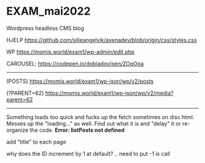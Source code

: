 # EXAM_mai2022

Wordpress headless CMS blog

HJELP
https://github.com/siljeangelvik/avenadev/blob/origin/css/styles.css

WP
https://momis.world/exam1/wp-admin/edit.php

CAROUSEL:
https://codepen.io/dobladov/pen/ZOqOoa

---

(POSTS)
https://momis.world/exam1/wp-json/wp/v2/posts

(?PARENT=62)
https://momis.world/exam1/wp-json/wp/v2/media?parent=62

---

Something loads too quick and fucks up the fetch sometimes on disc.html. Messes up the "loading..." as well. Find out what it is and "delay" it or re-organize the code. **Error: listPosts not defined**

add "title" to each page

why does the ID increment by 1 at default? .. need to put -1 is call
